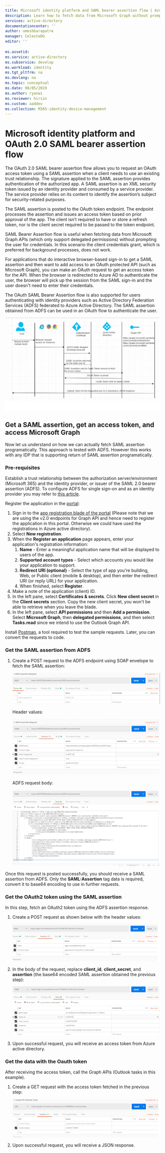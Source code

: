 ```yaml
---
title: Microsoft identity platform and SAML bearer assertion flow | Azure
description: Learn how to fetch data from Microsoft Graph without prompting the user for credentials using the SAML bearer assertion flow.
services: active-directory
documentationcenter: ''
author: umeshbarapatre
manager: CelesteDG
editor: ''

ms.assetid: 
ms.service: active-directory
ms.subservice: develop
ms.workload: identity
ms.tgt_pltfrm: na
ms.devlang: na
ms.topic: conceptual
ms.date: 08/05/2019
ms.author: ryanwi
ms.reviewer: hirsin
ms.custom: aaddev
ms.collection: M365-identity-device-management
---
```


# Microsoft identity platform and OAuth 2.0 SAML bearer assertion flow
The OAuth 2.0 SAML bearer assertion flow allows you to request an OAuth access token using a SAML assertion when a client needs to use an existing trust relationship. The signature applied to the SAML assertion provides authentication of the authorized app. A SAML assertion is an XML security token issued by an identity provider and consumed by a service provider. The service provider relies on its content to identify the assertion’s subject for security-related purposes.

The SAML assertion is posted to the OAuth token endpoint.  The endpoint processes the assertion and issues an access token based on prior approval of the app. The client isn’t required to have or store a refresh token, nor is the client secret required to be passed to the token endpoint.

SAML Bearer Assertion flow is useful when fetching data from Microsoft Graph APIs (which only support delegated permissions) without prompting the user for credentials. In this scenario the client credentials grant, which is preferred for background processes, does not work.

For applications that do interactive browser-based sign-in to get a SAML assertion and then want to add access to an OAuth protected API (such as Microsoft Graph), you can make an OAuth request to get an access token for the API. When the browser is redirected to Azure AD to authenticate the user, the browser will pick up the session from the SAML sign-in and the user doesn't need to enter their credentials.

The OAuth SAML Bearer Assertion flow is also supported for users authenticating with identity providers such as Active Directory Federation Services (ADFS) federated to Azure Active Directory.  The SAML assertion obtained from ADFS can be used in an OAuth flow to authenticate the user.

![OAuth flow](./media/v2-saml-bearer-assertion/1.png)

## Get a SAML assertion, get an access token, and access Microsoft Graph
Now let us understand on how we can actually fetch SAML assertion programatically. This approach is tested with ADFS. However this works with any IDP that is supporting return of SAML assertion programatically.

### Pre-requisites

Establish a trust relationship between the authorization server/environment (Microsoft 365) and the identity provider, or issuer of the SAML 2.0 bearer assertion (ADFS). To configure ADFS for single sign-on and as an identity provider you may refer to [this article](https://blogs.technet.microsoft.com/canitpro/2015/09/11/step-by-step-setting-up-ad-fs-and-enabling-single-sign-on-to-office-365/).

Register the application in the [portal](https://ms.portal.azure.com/#blade/Microsoft_AAD_RegisteredApps/ApplicationsListBlade):
1. Sign in to the [app registration blade of the portal](https://ms.portal.azure.com/#blade/Microsoft_AAD_RegisteredApps/ApplicationsListBlade) (Please note that we are using the v2.0 endpoints for Graph API and hence need to register the application in this portal. Otherwise we could have used the registrations in Azure active directory). 
1. Select **New registration**.
1. When the **Register an application** page appears, enter your application's registration information: 
    1. **Name** - Enter a meaningful application name that will be displayed to users of the app.
    1. **Supported account types** - Select which accounts you would like your application to support.
    1. **Redirect URI (optional)** - Select the type of app you're building, Web, or Public client (mobile & desktop), and then enter the redirect URI (or reply URL) for your application.
    1. When finished, select **Register**.
1. Make a note of the application (client) ID.
1. In the left pane, select **Certificates & secrets**. Click **New client secret** in the **Client secrets** section. Copy the new client secret, you won't be able to retrieve when you leave the blade.
1. In the left pane, select **API permissions** and then **Add a permission**. Select **Microsoft Graph**, then **delegated permissions**, and then select **Tasks.read** since we intend to use the Outlook Graph API. 

Install [Postman](https://www.getpostman.com/), a tool required to test the sample requests.  Later, you can convert the requests to code.

### Get the SAML assertion from ADFS
1. Create a POST request to the ADFS endpoint using SOAP envelope to fetch the SAML assertion:

    ![Get SAML assertion](./media/v2-saml-bearer-assertion/2.png)

    Header values:

    ![Header values](./media/v2-saml-bearer-assertion/3.png)

    ADFS request body:

    ![ADFS request body](./media/v2-saml-bearer-assertion/4.png)

Once this request is posted successfully, you should receive a SAML assertion from ADFS. Only the **SAML:Assertion** tag data is required, convert it to base64 encoding to use in further requests.

### Get the OAuth2 token using the SAML assertion 
In this step, fetch an OAuth2 token using the ADFS assertion response.

1. Create a POST request as shown below with the header values:

    ![POST request](./media/v2-saml-bearer-assertion/5.png)
1. In the body of the request, replace **client_id**, **client_secret**, and **assertion** (the base64 encoded SAML assertion obtained the previous step):

    ![Request body](./media/v2-saml-bearer-assertion/6.png)
1. Upon successful request, you will receive an access token from Azure active directory.

### Get the data with the Oauth token

After receiving the access token, call the Graph APIs (Outlook tasks in this example). 

1. Create a GET request with the access token fetched in the previous step:

    ![GET request](./media/v2-saml-bearer-assertion/7.png)

1. Upon successful request, you will receive a JSON response.
